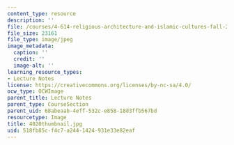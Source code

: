 ```yaml
---
content_type: resource
description: ''
file: /courses/4-614-religious-architecture-and-islamic-cultures-fall-2002/518fb85cf4c7a2441424931e33e82eaf_4020thumbnail.jpg
file_size: 23161
file_type: image/jpeg
image_metadata:
  caption: ''
  credit: ''
  image-alt: ''
learning_resource_types:
- Lecture Notes
license: https://creativecommons.org/licenses/by-nc-sa/4.0/
ocw_type: OCWImage
parent_title: Lecture Notes
parent_type: CourseSection
parent_uid: 68abeaab-4eff-532c-e858-18d3ffb567bd
resourcetype: Image
title: 4020thumbnail.jpg
uid: 518fb85c-f4c7-a244-1424-931e33e82eaf
---
```

